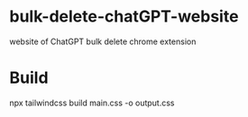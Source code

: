 # bulk-delete-chatGPT-website
website of ChatGPT bulk delete chrome extension

# Build
npx tailwindcss build main.css -o output.css
